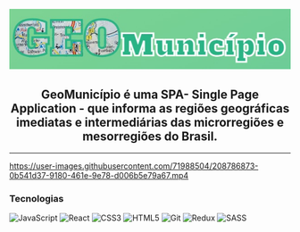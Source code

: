 <p align="center">
  <img src="https://github.com/MayconCabral/GeoMunicipio/blob/main/src/img/logoReadMe.jpg">
</p>

<h2 align="center">GeoMunicípio é uma SPA<strong>- Single Page Application -</strong> que informa as regiões geográficas imediatas e intermediárias das microrregiões e mesorregiões do Brasil.</h2>

___________________________

https://user-images.githubusercontent.com/71988504/208786873-0b541d37-9180-461e-9e78-d006b5e79a67.mp4

### Tecnologias 

![JavaScript](https://img.shields.io/badge/javascript-%23323330.svg?logo=javascript&logoColor=%23F7DF1E&style=for-the-badge)
![React](https://img.shields.io/badge/react-%2320232a.svg?logo=react&logoColor=%2361DAFB&style=for-the-badge)
![CSS3](https://img.shields.io/badge/css3-%231572B6.svg?logo=css3&logoColor=white&style=for-the-badge)
![HTML5](https://img.shields.io/badge/html5-%23E34F26.svg?logo=html5&logoColor=white&style=for-the-badge)
![Git](https://img.shields.io/badge/git-%23F05033.svg?logo=git&logoColor=white&style=for-the-badge)
![Redux](https://img.shields.io/badge/redux-%23593d88.svg?style=for-the-badge&logo=redux&logoColor=white)
![SASS](https://img.shields.io/badge/SASS-hotpink.svg?style=for-the-badge&logo=SASS&logoColor=white)
